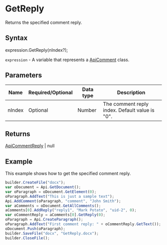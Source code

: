 # GetReply

Returns the specified comment reply.

## Syntax

expression.GetReply(nIndex?);

`expression` - A variable that represents a [ApiComment](../ApiComment.md) class.

## Parameters

| **Name** | **Required/Optional** | **Data type** | **Description** |
| ------------- | ------------- | ------------- | ------------- |
| nIndex | Optional | Number | The comment reply index. Default value is "0". |

## Returns

[ApiCommentReply](../../ApiCommentReply/ApiCommentReply.md) &#124; null

## Example

This example shows how to get the specified comment reply.

```javascript
builder.CreateFile("docx");
var oDocument = Api.GetDocument();
var oParagraph = oDocument.GetElement(0);
oParagraph.AddText("This is just a sample text");
Api.AddComment(oParagraph, "comment", "John Smith");
var aComments = oDocument.GetAllComments();
aComments[0].AddReply("reply1", "Mark Potato", "uid-2", 0);
var oCommentReply = aComments[0].GetReply(0);
oParagraph = Api.CreateParagraph();
oParagraph.AddText("First comment reply: " + oCommentReply.GetText());
oDocument.Push(oParagraph);
builder.SaveFile("docx", "GetReply.docx");
builder.CloseFile();
```